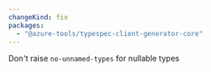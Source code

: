 ```yaml
---
changeKind: fix
packages:
  - "@azure-tools/typespec-client-generator-core"
---
```


Don't raise `no-unnamed-types` for nullable types